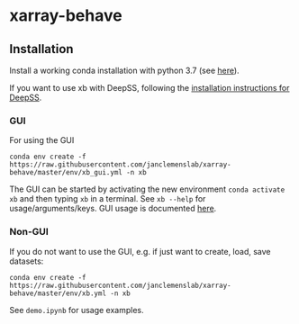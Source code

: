 # xarray-behave

## Installation
Install a working conda installation with python 3.7 (see [here](https://docs.conda.io/en/latest/miniconda.html)).

If you want to use xb with DeepSS, following the [installation instructions for DeepSS](https://janclemenslab.org/deepss/install.html).

### GUI
For using the GUI
```shell
conda env create -f https://raw.githubusercontent.com/janclemenslab/xarray-behave/master/env/xb_gui.yml -n xb
```
The GUI can be started by activating the new environment `conda activate xb` and then typing `xb` in a terminal. See `xb --help` for usage/arguments/keys.
GUI usage is documented [here](https://janclemenslab.org/deepss/tutorials_gui.html).

### Non-GUI
If you do not want to use the GUI, e.g. if just want to create, load, save datasets:
```shell
conda env create -f https://raw.githubusercontent.com/janclemenslab/xarray-behave/master/env/xb.yml -n xb
```
See `demo.ipynb` for usage examples.
